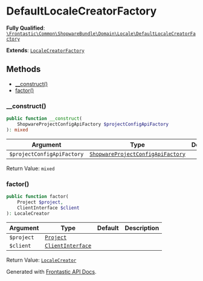 #  DefaultLocaleCreatorFactory

**Fully Qualified**: [`\Frontastic\Common\ShopwareBundle\Domain\Locale\DefaultLocaleCreatorFactory`](../../../../../src/php/ShopwareBundle/Domain/Locale/DefaultLocaleCreatorFactory.php)

**Extends**: [`LocaleCreatorFactory`](LocaleCreatorFactory.md)

## Methods

* [__construct()](#__construct)
* [factor()](#factor)

### __construct()

```php
public function __construct(
    ShopwareProjectConfigApiFactory $projectConfigApiFactory
): mixed
```

Argument|Type|Default|Description
--------|----|-------|-----------
`$projectConfigApiFactory`|[`ShopwareProjectConfigApiFactory`](../ProjectConfigApi/ShopwareProjectConfigApiFactory.md)||

Return Value: `mixed`

### factor()

```php
public function factor(
    Project $project,
    ClientInterface $client
): LocaleCreator
```

Argument|Type|Default|Description
--------|----|-------|-----------
`$project`|[`Project`](../../../ReplicatorBundle/Domain/Project.md)||
`$client`|[`ClientInterface`](../ClientInterface.md)||

Return Value: [`LocaleCreator`](LocaleCreator.md)

Generated with [Frontastic API Docs](https://github.com/FrontasticGmbH/apidocs).
